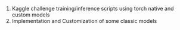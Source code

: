 1. Kaggle challenge training/inference scripts using torch native and custom models
2. Implementation and Customization of some classic models
